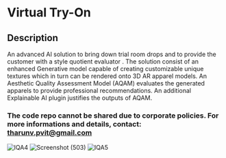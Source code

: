 # Virtual Try-On

## Description
An advanced AI solution to bring down trial room drops and to provide the customer with a style quotient evaluator . The solution consist of an enhanced Generative model capable of creating customizable unique textures which in turn can be rendered onto 3D AR apparel models. An Aesthetic Quality Assessment Model (AQAM) evaluates the generated apparels to provide professional recommendations. An additional Explainable AI plugin justifies the outputs of AQAM.

### The code repo cannot be shared due to corporate policies. For more informations and details, contact: tharunv.pvit@gmail.com


![IQA4](https://user-images.githubusercontent.com/41953267/139610574-2c3c5181-99cc-4ef5-b252-5416b3b51fac.png)
![Screenshot (503)](https://user-images.githubusercontent.com/41953267/139062425-c2b6874e-f734-4c57-85ec-adaea322dba9.png)
![IQA5](https://user-images.githubusercontent.com/41953267/139610706-af3335e6-e600-497f-94ff-cde3f15b7720.png)

